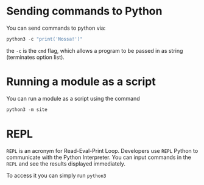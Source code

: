 
# Sending commands to Python

You can send commands to python via:

```python
python3 -c "print('Nossa!')"
```

the `-c`  is the `cmd` flag, which allows a program to be passed in as string (terminates option list).

# Running a module as a script

You can run a module as a script using the command
```python
python3 -m site
```

# REPL

`REPL` is an acronym for Read-Eval-Print Loop. Developers use `REPL` Python to communicate with the Python Interpreter. You can input commands in the `REPL`  and see the results displayed immediately.

To access it you can simply run `python3`
